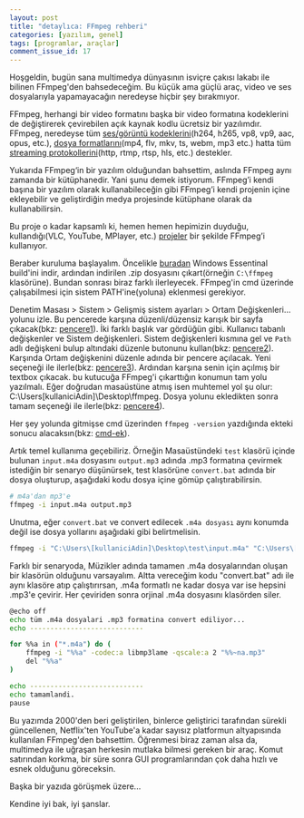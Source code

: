 ```yaml
---
layout: post
title: "detaylıca: FFmpeg rehberi"
categories: [yazılım, genel]
tags: [programlar, araçlar]
comment_issue_id: 17
---
```


Hoşgeldin, bugün sana multimedya dünyasının isviçre çakısı lakabı ile bilinen FFmpeg'den bahsedeceğim. Bu küçük ama güçlü araç, video ve ses dosyalarıyla yapamayacağın neredeyse hiçbir şey bırakmıyor.

FFmpeg, herhangi bir video formatını başka bir video formatına kodeklerini de değiştirerek çevirebilen açık kaynak kodlu ücretsiz bir yazılımdır. FFmpeg, neredeyse tüm  [ses/görüntü kodeklerini](https://www.ffmpeg.org/ffmpeg-codecs.html)(h264, h265, vp8, vp9, aac, opus, etc.), [dosya formatlarını](https://www.ffmpeg.org/ffmpeg-formats.html)(mp4, flv, mkv, ts, webm, mp3 etc.) hatta tüm [streaming protokollerini](https://www.ffmpeg.org/ffmpeg-protocols.html)(http, rtmp, rtsp, hls, etc.) destekler.

Yukarıda FFmpeg‘in bir yazılım olduğundan bahsettim, aslında FFmpeg aynı zamanda bir kütüphanedir. Yani şunu demek istiyorum. FFmpeg’i kendi başına bir yazılım olarak kullanabileceğin gibi FFmpeg’i kendi projenin içine ekleyebilir ve geliştirdiğin medya projesinde kütüphane olarak da kullanabilirsin.

Bu proje o kadar kapsamlı ki, hemen hemen hepimizin duyduğu, kullandığı(VLC, YouTube, MPlayer, etc.) [projeler](https://trac.ffmpeg.org/wiki/Projects) bir şekilde FFmpeg’i kullanıyor.

Beraber kuruluma başlayalım. Öncelikle [buradan](https://www.gyan.dev/ffmpeg/builds/ffmpeg-git-essentials.7z) Windows Essentinal build'ini indir, ardından indirilen .zip dosyasını çıkart(örneğin `C:\ffmpeg` klasörüne). Bundan sonrası biraz farklı ilerleyecek. FFmpeg'in cmd üzerinde çalışabilmesi için sistem PATH'ine(yoluna) eklenmesi gerekiyor.

Denetim Masası > Sistem > Gelişmiş sistem ayarları > Ortam Değişkenleri... yolunu izle. Bu pencerede karşına düzenli/düzensiz karışık bir sayfa çıkacak(bkz: [pencere1](https://files.catbox.moe/p7qrau.PNG)). İki farklı başlık var gördüğün gibi. Kullanıcı tabanlı değişkenler ve Sistem değişkenleri. Sistem değişkenleri kısmına gel ve ````Path```` adlı değişkeni bulup altındaki düzenle butonunu kullan(bkz: [pencere2](https://files.catbox.moe/624bx0.PNG)). Karşında Ortam değişkenini düzenle adında bir pencere açılacak. Yeni seçeneği ile ilerle(bkz: [pencere3](https://files.catbox.moe/s90pkn.PNG)). Ardından karşına senin için açılmış bir textbox çıkacak. bu kutucuğa FFmpeg'i çıkarttığın konumun tam yolu yazılmalı. Eğer doğrudan masaüstüne atmış isen muhtemel yol şu olur: C:\Users\[kullaniciAdin]\Desktop\ffmpeg. Dosya yolunu ekledikten sonra tamam seçeneği ile ilerle(bkz: [pencere4](https://files.catbox.moe/2pn1x8.png)).

Her şey yolunda gitmişse cmd üzerinden ````ffmpeg -version```` yazdığında ekteki sonucu alacaksın(bkz: [cmd-ek](https://files.catbox.moe/7zgw12.PNG)).

Artık temel kullanıma geçebiliriz. Örneğin Masaüstündeki ````test```` klasörü içinde bulunan ````input.m4a```` dosyasını ````output.mp3```` adında .mp3 formatına çevirmek istediğin bir senaryo düşünürsek, test klasörüne ````convert.bat```` adında bir dosya oluşturup, aşağıdaki kodu dosya içine gömüp çalıştırabilirsin.

````bash
# m4a'dan mp3'e
ffmpeg -i input.m4a output.mp3
````

Unutma, eğer ````convert.bat```` ve convert edilecek ````.m4a dosyası```` aynı konumda değil ise dosya yollarını aşağıdaki gibi belirtmelisin.

````bash
ffmpeg -i "C:\Users\[kullaniciAdin]\Desktop\test\input.m4a" "C:\Users\[kullaniciAdin]\[yuklenecekYol]\output.mp3"
````

Farklı bir senaryoda, Müzikler adında tamamen .m4a dosyalarından oluşan bir klasörün olduğunu varsayalım. Altta vereceğim kodu "convert.bat" adı ile aynı klasöre atıp çalıştırırsan, .m4a formatlı ne kadar dosya var ise hepsini .mp3'e çevirir. Her çeviriden sonra orjinal .m4a dosyasını klasörden siler.

````bash
@echo off
echo tüm .m4a dosyalari .mp3 formatina convert ediliyor...
echo ----------------------------

for %%a in ("*.m4a") do (
    ffmpeg -i "%%a" -codec:a libmp3lame -qscale:a 2 "%%~na.mp3"
    del "%%a"
)

echo ----------------------------
echo tamamlandi.
pause
````

Bu yazımda 2000'den beri geliştirilen, binlerce geliştirici tarafından sürekli güncellenen, Netflix'ten YouTube'a kadar sayısız platformun altyapısında kullanılan FFmpeg'den bahsettim. Öğrenmesi biraz zaman alsa da, multimedya ile uğraşan herkesin mutlaka bilmesi gereken bir araç. Komut satırından korkma, bir süre sonra GUI programlarından çok daha hızlı ve esnek olduğunu göreceksin.

Başka bir yazıda görüşmek üzere...

Kendine iyi bak, iyi şanslar.

